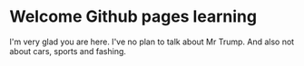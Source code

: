 # Welcome Github pages learning

I'm very glad you are here. I've no plan to talk about Mr Trump. And also not about cars, sports and fashing.
